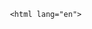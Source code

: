 <!DOCTYPE html> 
     <html lang="en"> 
<head> 
           <meta charset="UTF-8">
           <meta name="viewport" content="width=device-width, initial-scale=1.0"> 
           <meta http-equiv="X-UA-Compatible" content="ie=edge">
           <title>NAVIGATION</title> 
           <style>
.navbar{
background-color:gray;
border-radius: 50px;
}
.navbar ul{
overflow: auto;
}
.navbar li{
float:left;
list-style:none;
margin: 20px 13px;
}

.navbar li a{
padding: 3px 3px;
text-decoration: none;
color: white;
}
.navbar li a:hover{
color:black
}
.search{
float: right;
color:white;
padding:18px 30px;
}

.navbar input{
border:2px solid black;
border-radius:10px;
padding:1px 16px;
width:200px;
}

      </style>

</head>
<body>
         <header>
                 <nav class="navbar">  
<ul>
    <li><a href="#">HOME</a></li>
    <li><a href="#">ABOUT</a></li>
    <li><a href="#">SERVICE</a></li>
    <li><a href="#">CONTACT</a></li>
<div class="search">
<input type="text" name="search" id="search" placeholder="Search This website">
</div>
</ul>
                 </nav>    
         </header> 
<div style="text-align:center; color:white">

<h1 style="color:purple">
WELCOME TO TANVIR'S WEBSITE
</h1>

<ul>
      <li><a href="https://www.youtube.com">YOUTUBE</a></li>
      <li><a href="https://www.facebook.com">FACEBOOK</a></li>
      <li><a href="https://www.facebook.com/tanvir.rana.18488">MY FACEBOOK PROFILE</a></li>
</ul>

</div>


<div>
   <form>      
<pre>
ENTER YOUR NAME    : <input type="text"/>
<br><br>
ENTER YOUR EMAIL   : <input type="email"/>
<br><br>
ENTER YOUR PASSWORD: <input type="text"/>
<br>
                                  <button type="submit">SUBMIT</button>
</pre>
	     
	   
   </form>
</div>

<br>
<br>
<br>
<br>


<div>


   <table style="width:100%;color:maroon">
     <caption style="color:purple"><b>INFORMATION</b></caption>
       <tr>
              <th>NAME</th>
              
              <th>SCHOOL</th>
	       <th>CLASS</th>
	      <th>SECTION</th>
       </tr>

        <tr>
               <th>TANVIR RANA</th>
               
               <th>KALIA PILOT MODEL HIGH SCHOOL</th>
    	       <th>TEN</th>
	       <th>SCIENCE</th>     
	   </tr>

        <tr>
               <th>MARUF MOLLA</th>
               
               <th>KALIA PILOT MODEL HIGH SCHOOL</th>
	       <th>TEN</th>
	       <th>SCIENCE</th>	
         </tr>

         <tr>
               <th>SAKIB NILOY</th>
               
               <th>KALIA PILOT MODEL HIGH SCHOOL</th>
      	       <th>TEN</th>
	       <th>SCIENCE</th>       
	   </tr>
	   
         <tr>
               <th>SHAPNO GHOSH</th>
               
               <th>KALIA PILOT MODEL HIGH SCHOOL</th>
               <th>TEN</th>
	       <th>SCIENCE</th>  
	   </tr>

         <tr>
               <th>HASIB SHAIKH</th>
                       
	       <th>KALIA PILOT MODEL HIGH SCHOOL</th>
               <th>TEN</th>
               <th>SCIENCE</th>		 
         </tr>
	   
 </table>

</div>

<br>
<br>
<img src="https://images.unsplash.com/photo-1592326871020-04f58c1a52f3?ixid=MnwxMjA3fDB8MHxwaG90by1wYWdlfHx8fGVufDB8fHx8&ixlib=rb-1.2.1&auto=format&fit=crop&w=1065&q=80"/>
<img src="https://images.unsplash.com/photo-1432405972618-c60b0225b8f9?ixlib=rb-1.2.1&ixid=MnwxMjA3fDB8MHxwaG90by1wYWdlfHx8fGVufDB8fHx8&auto=format&fit=crop&w=1170&q=80"/>

<img width="100%" src="https://images.unsplash.com/photo-1515981771990-1f8180b007ff?ixid=MnwxMjA3fDB8MHxwaG90by1wYWdlfHx8fGVufDB8fHx8&ixlib=rb-1.2.1&auto=format&fit=crop&w=627&q=80"/>
<!--< src="cad0acc2-c433-422b-9d5f-b37b1339d751.png"/>-->
	
<br>
		
	
	
<h1 style="color:purple;text-align:center">GENERAL MATH CH 16</h1>


	<img src="https://images.unsplash.com/photo-1635014962632-b4f65f916a58?ixid=MnwxMjA3fDB8MHxwaG90by1wYWdlfHx8fGVufDB8fHx8&ixlib=rb-1.2.1&auto=format&fit=crop&w=1035&q=80"/>
	<img src="https://images.unsplash.com/photo-1635015255926-03ca533bd9b9?ixid=MnwxMjA3fDB8MHxwaG90by1wYWdlfHx8fGVufDB8fHx8&ixlib=rb-1.2.1&auto=format&fit=crop&w=1035&q=80"/>
	<img src="https://images.unsplash.com/photo-1635044074985-48a4588b3910?ixid=MnwxMjA3fDB8MHxwaG90by1wYWdlfHx8fGVufDB8fHx8&ixlib=rb-1.2.1&auto=format&fit=crop&w=1035&q=80"/>
	<img src="https://images.unsplash.com/photo-1635015256394-5961f9121dd6?ixid=MnwxMjA3fDB8MHxwaG90by1wYWdlfHx8fGVufDB8fHx8&ixlib=rb-1.2.1&auto=format&fit=crop&w=1035&q=80"/>
	<img src="https://tanvir-rana.github.io/XTREME/Math38.jpg"/>
	<img src="https://tanvir-rana.github.io/XTREME/Math37.jpg"/>
	<img src="https://tanvir-rana.github.io/XTREME/Math36.jpg"/>
	<img src="https://tanvir-rana.github.io/XTREME/Math35.jpg"/>
	<img src="https://tanvir-rana.github.io/XTREME/Math34.jpg"/>
	<img src="https://tanvir-rana.github.io/XTREME/Math33.jpg"/>
	<img src="https://tanvir-rana.github.io/XTREME/Math32.jpg"/>
	<img src="https://tanvir-rana.github.io/XTREME/Math31.jpg"/>
	<img src="https://tanvir-rana.github.io/XTREME/Math30.jpg"/>
	<img src="https://tanvir-rana.github.io/XTREME/Math29.jpg"/>
	<img src="https://tanvir-rana.github.io/XTREME/Math28.jpg"/>
	<img src="https://tanvir-rana.github.io/XTREME/Math27.jpg"/>
	<img src="https://tanvir-rana.github.io/XTREME/Math26.jpg"/>
	<img src="https://tanvir-rana.github.io/XTREME/Math25.jpg"/>
	<img src="https://tanvir-rana.github.io/XTREME/Math24.jpg"/>
	<img src="https://tanvir-rana.github.io/XTREME/Math23.jpg"/>
	<img src="https://tanvir-rana.github.io/XTREME/Math22.jpg"/>
	<img src="https://tanvir-rana.github.io/XTREME/Math21.jpg"/>
	<img src="https://tanvir-rana.github.io/XTREME/Math20.jpg"/>
	<img src="https://tanvir-rana.github.io/XTREME/Math19.jpg"/>
	<img src="https://tanvir-rana.github.io/XTREME/Math18.jpg"/>
	<img src="https://tanvir-rana.github.io/XTREME/Math17.jpg"/>
	<img src="https://tanvir-rana.github.io/XTREME/Math16.jpg"/>
	<img src="https://tanvir-rana.github.io/XTREME/Math15.jpg"/>
	<img src="https://tanvir-rana.github.io/XTREME/Math14.jpg"/>
	<img src="https://tanvir-rana.github.io/XTREME/Math13.jpg"/>
	<img src="https://tanvir-rana.github.io/XTREME/Math12.jpg"/>
	<img src="https://tanvir-rana.github.io/XTREME/Math11.jpg"/>
	<img src="https://tanvir-rana.github.io/XTREME/Math10.jpg"/>
	<img src="https://tanvir-rana.github.io/XTREME/Math9.jpg"/>
	<img src="https://tanvir-rana.github.io/XTREME/Math8.jpg"/>
	<img src="https://tanvir-rana.github.io/XTREME/Math7.jpg"/>
	<img src="https://tanvir-rana.github.io/XTREME/Math6.jpg"/>
	<img src="https://tanvir-rana.github.io/XTREME/Math5.jpg"/>
	<img src="https://tanvir-rana.github.io/XTREME/Math4.jpg"/>
	<img src="https://tanvir-rana.github.io/XTREME/Math3.jpg"/>
	<img src="https://tanvir-rana.github.io/XTREME/Math2.jpg"/>
	<img src="https://tanvir-rana.github.io/XTREME/Math1.jpg"/>

	
	
	
